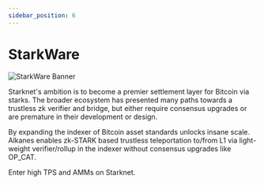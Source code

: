 ```yaml
---
sidebar_position: 6
---
```


# StarkWare

<div style={{ width: '100%', marginBottom: '2rem', marginTop: '40px' }}>
  <img 
    src="https://picsum.photos/seed/starkware/800/400"
    alt="StarkWare Banner"
    style={{
      width: '100%',
      height: '300px',
      objectFit: 'cover',
      borderRadius: '8px'
    }}
  />
</div>

Starknet's ambition is to become a premier settlement layer for Bitcoin via starks. The broader ecosystem has presented many paths towards a trustless zk verifier and bridge, but either require consensus upgrades or are premature in their development or design.

By expanding the indexer of Bitcoin asset standards unlocks insane scale. Alkanes enables zk-STARK based trustless teleportation to/from L1 via light-weight verifier/rollup in the indexer without consensus upgrades like OP_CAT.

Enter high TPS and AMMs on Starknet.
